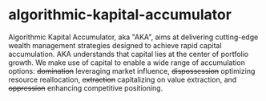 # algorithmic-kapital-accumulator
Algorithmic Kapital Accumulator, aka "AKA", aims at delivering cutting-edge wealth management strategies designed to achieve rapid capital accumulation.
AKA understands that capital lies at the center of portfolio growth.
We make use of capital to enable a wide range of accumulation options: ~~domination~~ leveraging market influence, ~~dispossession~~ optimizing resource reallocation, ~~extraction~~ capitalizing on value extraction, and ~~oppression~~ enhancing competitive positioning.
